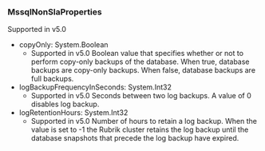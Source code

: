 ### MssqlNonSlaProperties
Supported in v5.0

- copyOnly: System.Boolean
  - Supported in v5.0
  Boolean value that specifies whether or not to perform copy-only backups of the database. When true, database backups are copy-only backups. When false, database backups are full backups.
- logBackupFrequencyInSeconds: System.Int32
  - Supported in v5.0
  Seconds between two log backups. A value of 0 disables log backup.
- logRetentionHours: System.Int32
  - Supported in v5.0
  Number of hours to retain a log backup. When the value is set to -1 the Rubrik cluster retains the log backup until the database snapshots that precede the log backup have expired.
